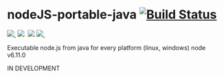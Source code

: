 # nodeJS-portable-java [![Build Status](https://travis-ci.org/amanganiello90/nodeJS-portable-java.svg)](https://travis-ci.org/amanganiello90/nodeJS-portable-java)

<a href="http://search.maven.org/#search%7Cga%7C1%7Ca%3A%22nodeJS-portable-java%22"><img src="https://img.shields.io/maven-central/v/org.bsc.maven/nodeJS-portable-java.svg">
</a>&nbsp;<img src="https://img.shields.io/github/forks/amanganiello90/nodeJS-portable-java.svg">&nbsp;
<img src="https://img.shields.io/github/stars/amanganiello90/nodeJS-portable-java.svg">&nbsp;<a href="https://github.com/amanganiello90/nodeJS-portable-java/issues"><img src="https://img.shields.io/github/issues/amanganiello90/nodeJS-portable-java.svg">
</a>&nbsp;

Executable node.js from java for every platform (linux, windows)
node v6.11.0


IN DEVELOPMENT
